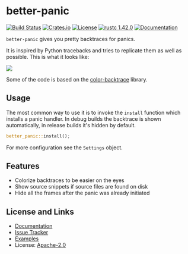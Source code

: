 # better-panic

[![Build Status](https://github.com/mitsuhiko/better-panic/workflows/Tests/badge.svg?branch=master)](https://github.com/mitsuhiko/better-panic/actions?query=workflow%3ATests)
[![Crates.io](https://img.shields.io/crates/d/better-panic.svg)](https://crates.io/crates/better-panic)
[![License](https://img.shields.io/github/license/mitsuhiko/better-panic)](https://github.com/mitsuhiko/better-panic/blob/master/LICENSE)
[![rustc 1.42.0](https://img.shields.io/badge/rust-1.46%2B-orange.svg)](https://img.shields.io/badge/rust-1.42%2B-orange.svg)
[![Documentation](https://docs.rs/better-panic/badge.svg)](https://docs.rs/better-panic)

`better-panic` gives you pretty backtraces for panics.

It is inspired by Python tracebacks and tries to replicate them as well
as possible.  This is what it looks like:

<img src="https://github.com/mitsuhiko/better-panic/raw/master/screenshot.png">

Some of the code is based on the
[color-backtrace](https://crates.io/crates/color-backtrace) library.

## Usage

The most common way to use it is to invoke the `install` function
which installs a panic handler.  In debug builds the backtrace is shown
automatically, in release builds it's hidden by default.

```rust
better_panic::install();
```

For more configuration see the `Settings` object.

## Features

- Colorize backtraces to be easier on the eyes
- Show source snippets if source files are found on disk
- Hide all the frames after the panic was already initiated

## License and Links

- [Documentation](https://docs.rs/better-panic/)
- [Issue Tracker](https://github.com/mitsuhiko/better-panic/issues)
- [Examples](https://github.com/mitsuhiko/better-panic/tree/master/examples)
- License: [Apache-2.0](https://github.com/mitsuhiko/better-panic/blob/master/LICENSE)
